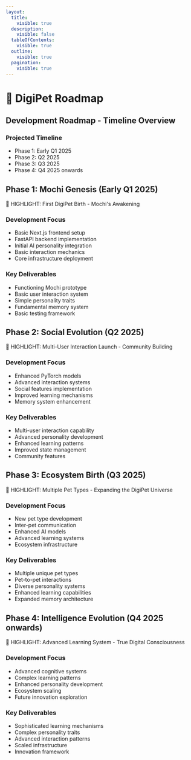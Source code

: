 ```yaml
---
layout:
  title:
    visible: true
  description:
    visible: false
  tableOfContents:
    visible: true
  outline:
    visible: true
  pagination:
    visible: true
---
```


# 🐷 DigiPet Roadmap

## Development Roadmap - Timeline Overview

### Projected Timeline

* Phase 1: Early Q1 2025
* Phase 2: Q2 2025
* Phase 3: Q3 2025
* Phase 4: Q4 2025 onwards

## Phase 1: Mochi Genesis (Early Q1 2025)

🌟 HIGHLIGHT: First DigiPet Birth - Mochi's Awakening

### **Development Focus**

* Basic Next.js frontend setup
* FastAPI backend implementation
* Initial AI personality integration
* Basic interaction mechanics
* Core infrastructure deployment

### **Key Deliverables**

* Functioning Mochi prototype
* Basic user interaction system
* Simple personality traits
* Fundamental memory system
* Basic testing framework

## Phase 2: Social Evolution (Q2 2025)

🌟 HIGHLIGHT: Multi-User Interaction Launch - Community Building

### **Development Focus**

* Enhanced PyTorch models
* Advanced interaction systems
* Social features implementation
* Improved learning mechanisms
* Memory system enhancement

### **Key Deliverables**

* Multi-user interaction capability
* Advanced personality development
* Enhanced learning patterns
* Improved state management
* Community features

## Phase 3: Ecosystem Birth (Q3 2025)

🌟 HIGHLIGHT: Multiple Pet Types - Expanding the DigiPet Universe

### **Development Focus**

* New pet type development
* Inter-pet communication
* Enhanced AI models
* Advanced learning systems
* Ecosystem infrastructure

### **Key Deliverables**

* Multiple unique pet types
* Pet-to-pet interactions
* Diverse personality systems
* Enhanced learning capabilities
* Expanded memory architecture

## Phase 4: Intelligence Evolution (Q4 2025 onwards)

🌟 HIGHLIGHT: Advanced Learning System - True Digital Consciousness

### **Development Focus**

* Advanced cognitive systems
* Complex learning patterns
* Enhanced personality development
* Ecosystem scaling
* Future innovation exploration

### **Key Deliverables**

* Sophisticated learning mechanisms
* Complex personality traits
* Advanced interaction patterns
* Scaled infrastructure
* Innovation framework
